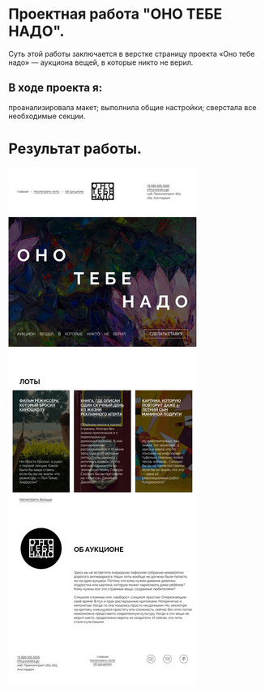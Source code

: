 # Проектная работа "ОНО ТЕБЕ НАДО".
Суть этой работы заключается в верстке страницу проекта «Оно тебе надо» — аукциона вещей, в которые никто не верил.
## В ходе проекта я:
проанализировала макет;
выполнила общие настройки;
сверстала все необходимые секции.
# Результат работы.
![res](./images/res.png)
